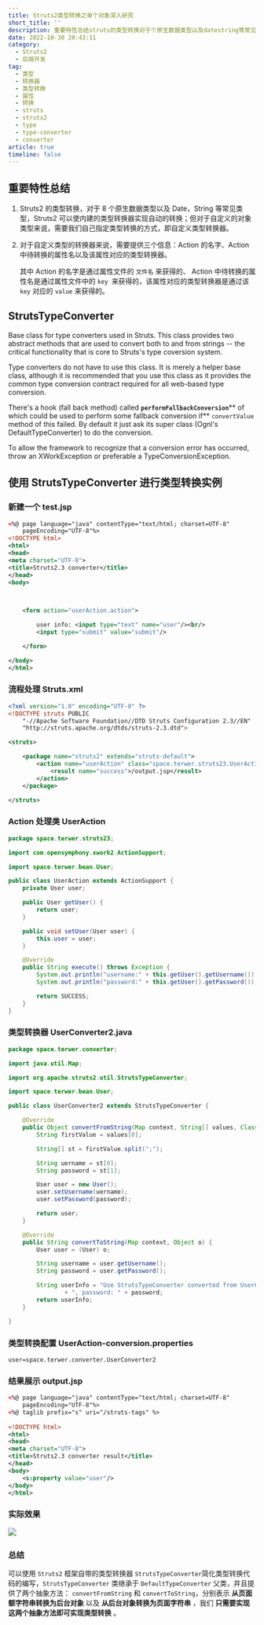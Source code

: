 ```yaml
---
title: Struts2类型转换之单个对象深入研究
short_title: ''
description: 重要特性总结struts的类型转换对于个原生数据类型以及datestring等常见类型struts可以使内建的类型转换器实现自动的转换_但对于自定义的对象类型来说需要我们自己指定类型转换的方式即自定义类型转换器。对于自定义类型的转换器来说需要提供三个信息_action的名字action中待转换的属性名以及该属性对应的类型转换器。其中action的名字是通过属性文件的文件名​​来获得的action中待转换的属性名是通过属性文件中的key​​来获得的该属性对应的类型转换器是通过该key​​对应的value​​
date: 2022-10-30 20:43:11
category:
  - Struts2
  - 后端开发
tag:
  - 类型
  - 转换器
  - 类型转换
  - 属性
  - 转换
  - struts
  - struts2
  - type
  - type-converter
  - converter
article: true
timeline: false
---
```

## 重要特性总结

1. Struts2 的类型转换，对于 8 个原生数据类型以及 Date，String 等常见类型，Struts2 可以使内建的类型转换器实现自动的转换；但对于自定义的对象类型来说，需要我们自己指定类型转换的方式，即自定义类型转换器。
2. 对于自定义类型的转换器来说，需要提供三个信息：Action 的名字、Action 中待转换的属性名以及该属性对应的类型转换器。

   其中 Action 的名字是通过属性文件的 `文件名`​​ 来获得的、 Action 中待转换的属性名是通过属性文件中的 `key `​​ 来获得的，该属性对应的类型转换器是通过该 `key`​​ 对应的 `value`​​ 来获得的。

## StrutsTypeConverter

Base class for type converters used in Struts. This class provides two abstract methods that are used to convert both to and from strings -- the critical functionality that is core to Struts's type coversion system.

Type converters do not have to use this class. It is merely a helper base class, although it is recommended that you use this class as it provides the common type conversion contract required for all web-based type conversion.

There's a hook (fall back method) called **`performFallbackConversion`**​** of which could be used to perform some fallback conversion if** `convertValue`​ method of this failed. By default it just ask its super class (Ognl's DefaultTypeConverter) to do the conversion.

To allow the framework to recognize that a conversion error has occurred, throw an XWorkException or preferable a TypeConversionException.

## 使用 StrutsTypeConverter 进行类型转换实例

### 新建一个 test.jsp

```xml
<%@ page language="java" contentType="text/html; charset=UTF-8"
    pageEncoding="UTF-8"%>
<!DOCTYPE html>
<html>
<head>
<meta charset="UTF-8">
<title>Struts2.3 converter</title>
</head>
<body>

	

	<form action="userAction.action">

		user info: <input type="text" name="user"/><br/>
		<input type="submit" value="submit"/>

	</form>

</body>
</html>
```

### 流程处理 Struts.xml

```xml
<?xml version="1.0" encoding="UTF-8" ?>
<!DOCTYPE struts PUBLIC
	"-//Apache Software Foundation//DTD Struts Configuration 2.3//EN"
	"http://struts.apache.org/dtds/struts-2.3.dtd">

<struts>

	<package name="struts2" extends="struts-default">
		<action name="userAction" class="space.terwer.struts23.UserAction">
			<result name="success">/output.jsp</result>
		</action>
	</package>

</struts>
```

### Action 处理类 UserAction

```java
package space.terwer.struts23;

import com.opensymphony.xwork2.ActionSupport;

import space.terwer.bean.User;

public class UserAction extends ActionSupport {
	private User user;

	public User getUser() {
		return user;
	}

	public void setUser(User user) {
		this.user = user;
	}

	@Override
	public String execute() throws Exception {
		System.out.println("username:" + this.getUser().getUsername());
		System.out.println("password:" + this.getUser().getPassword());

		return SUCCESS;
	}
}
```

### 类型转换器 UserConverter2.java

```java
package space.terwer.converter;

import java.util.Map;

import org.apache.struts2.util.StrutsTypeConverter;

import space.terwer.bean.User;

public class UserConverter2 extends StrutsTypeConverter {

	@Override
	public Object convertFromString(Map context, String[] values, Class toClass) {
		String firstValue = values[0];

		String[] st = firstValue.split(";");

		String uername = st[0];
		String password = st[1];

		User user = new User();
		user.setUsername(uername);
		user.setPassword(password);

		return user;
	}

	@Override
	public String convertToString(Map context, Object o) {
		User user = (User) o;

		String username = user.getUsername();
		String password = user.getPassword();

		String userInfo = "Use StrutsTypeConverter converted from UserConverter2=>username: " + username
				+ ", password: " + password;
		return userInfo;
	}

}
```

### 类型转换配置 UserAction-conversion.properties

```properties
user=space.terwer.converter.UserConverter2
```

### 结果展示 output.jsp

```xml
<%@ page language="java" contentType="text/html; charset=UTF-8"
    pageEncoding="UTF-8"%>
<%@ taglib prefix="s" uri="/struts-tags" %>  
  
<!DOCTYPE html>
<html>
<head>
<meta charset="UTF-8">
<title>Struts2.3 converter result</title>
</head>
<body>
	<s:property value="user"/>
</body>
</html>
```

### 实际效果

![](https://img1.terwer.space/api/public/20221101225045.png)​

### 总结

可以使用 `Struts2`​ 框架自带的类型转换器 `StrutsTypeConverter`​ 简化类型转换代码的编写，`StrutsTypeConverter`​ 类继承于 `DefaultTypeConverter`​ 父类，并且提供了两个抽象方法： `convertFromString`​ 和 `convertToString`​ ，分别表示 **从页面额字符串转换为后台对象** 以及 **从后台对象转换为页面字符串** ，我们 **只需要实现这两个抽象方法即可实现类型转换** 。